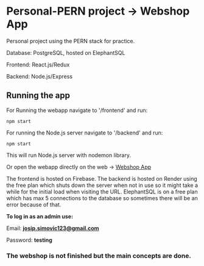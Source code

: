 # Personal-PERN project -> Webshop App

Personal project using the PERN stack for practice.

Database: PostgreSQL, hosted on ElephantSQL

Frontend: React.js/Redux

Backend: Node.js/Express

## Running the app

For Running the webapp navigate to '/frontend' and run:
```
npm start
```

For running the Node.js server navigate to '/backend' and run:
```
npm start
```

This will run Node.js server with nodemon library.

Or open the webapp directly on the web -> [Webshop App](https://personal-webshop-c37c4.web.app)

The frontend is hosted on Firebase. The backend is hosted on Render using the free plan which shuts down the server when not in use so it might take a while for the initial load when visiting the URL.
ElephantSQL is on a free plan which has max 5 connections to the database so sometimes there will be an error because of that.


**To log in as an admin use:**

Email: **josip.simovic123@gmail.com**

Password: **testing**



### The webshop is not finished but the main concepts are done.
